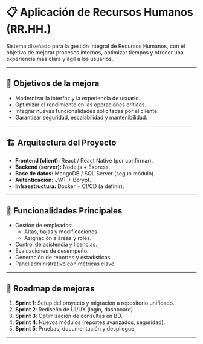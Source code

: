 # 📋 Aplicación de Recursos Humanos (RR.HH.)

Sistema diseñado para la gestión integral de Recursos Humanos, con el objetivo de mejorar procesos internos, optimizar tiempos y ofrecer una experiencia más clara y ágil a los usuarios.

---

## 🚀 Objetivos de la mejora
- Modernizar la interfaz y la experiencia de usuario.
- Optimizar el rendimiento en las operaciones críticas.
- Integrar nuevas funcionalidades solicitadas por el cliente.
- Garantizar seguridad, escalabilidad y mantenibilidad.

---

## 🏗️ Arquitectura del Proyecto
- **Frontend (client):** React / React Native (por confirmar).
- **Backend (server):** Node.js + Express.
- **Base de datos:** MongoDB / SQL Server (según módulo).
- **Autenticación:** JWT + Bcrypt.
- **Infraestructura:** Docker + CI/CD (a definir).

---

## 🔑 Funcionalidades Principales
- Gestión de empleados:
  - Altas, bajas y modificaciones.
  - Asignación a áreas y roles.
- Control de asistencia y licencias.
- Evaluaciones de desempeño.
- Generación de reportes y estadísticas.
- Panel administrativo con métricas clave.

---

## 📅 Roadmap de mejoras
1. **Sprint 1**: Setup del proyecto y migración a repositorio unificado.
2. **Sprint 2**: Rediseño de UI/UX (login, dashboard).
3. **Sprint 3**: Optimización de consultas en BD.
4. **Sprint 4**: Nuevos módulos (reportes avanzados, seguridad).
5. **Sprint 5**: Pruebas, documentación y despliegue.

---

